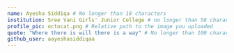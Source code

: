 ```yaml
---
name: Ayesha Siddiqa # No longer than 18 characters
institution: Sree Vani Girls' Junior College # no longer than 58 characters
profile_pic: octocat.png # Relative path to the image you uploaded
quote: "Where there is will there is a way" # No longer than 100 characters
github_user: aayeshasiddiqaa
---
```

